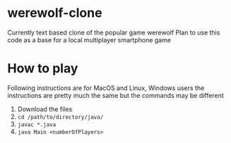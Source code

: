 # werewolf-clone
Currently text based clone of the popular game werewolf
Plan to use this code as a base for a local multiplayer smartphone game

# How to play
Following instructions are for MacOS and Linux, Windows users the instructions are pretty much the same but the commands may be different
1. Download the files
2. `cd /path/to/directory/java/`
3. `javac *.java`
4. `java Main <numberOfPlayers>`
